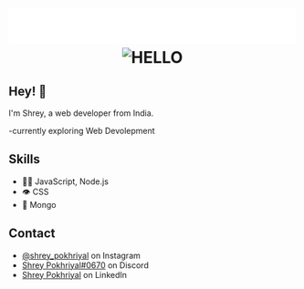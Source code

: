 <h1 align="center">
  <img src="https://github.com/Shrey-Pokhriyal/Shrey-Pokhriyal/blob/master/name.svg" alt="Shrey Pokhriyal" />
  <img src="https://i.pinimg.com/originals/fd/e2/4b/fde24b89a56e6bbf894cb01699a1728c.gif" alt="HELLO"/>
</h1>

## Hey! 👋
I'm Shrey, a web developer from India.

-currently exploring Web Devolepment

## Skills
- 👨‍💻 JavaScript, Node.js
- 👁️ CSS
- 💽 Mongo

## Contact
- [@shrey_pokhriyal](https://www.instagram.com/shrey_pokhriyal) on Instagram
- [Shrey Pokhriyal#0670](./) on Discord
- [Shrey Pokhriyal](https://www.linkedin.com/in/shrey-pokhriyal-a0624a206) on LinkedIn
